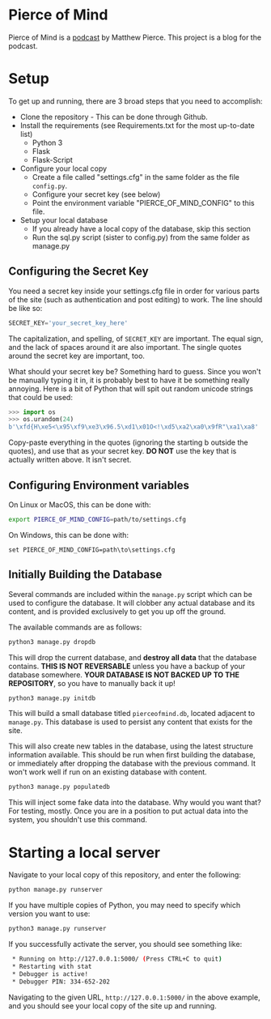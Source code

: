 # Pierce of Mind
Pierce of Mind is a [podcast](https://itunes.apple.com/us/podcast/pierce-of-mind-podcast/id1141487509?mt=2) by Matthew Pierce.  This project is a blog for the podcast.

# Setup
To get up and running, there are 3 broad steps that you need to accomplish:

+ Clone the repository - This can be done through Github.
+ Install the requirements (see Requirements.txt for the most up-to-date list)
  + Python 3
  + Flask
  + Flask-Script
+ Configure your local copy
  + Create a file called "settings.cfg" in the same folder as the file `config.py`.
  + Configure your secret key (see below)
  + Point the environment variable "PIERCE\_OF\_MIND\_CONFIG" to this file.
+ Setup your local database
  + If you already have a local copy of the database, skip this section
  + Run the sql.py script (sister to config.py) from the same folder as manage.py

## Configuring the Secret Key
You need a secret key inside your settings.cfg file in order for various parts of the site (such as authentication and post editing) to work.  The line should be like so:

```python
SECRET_KEY='your_secret_key_here'
```

The capitalization, and spelling, of `SECRET_KEY` are important.  The equal sign, and the lack of spaces around it are also important.  The single quotes around the secret key are important, too.

What should your secret key be?  Something hard to guess.  Since you won't be manually typing it in, it is probably best to have it be something really annoying.  Here is a bit of Python that will spit out random unicode strings that could be used:

```python
>>> import os
>>> os.urandom(24)
b'\xfd{H\xe5<\x95\xf9\xe3\x96.5\xd1\x01O<!\xd5\xa2\xa0\x9fR"\xa1\xa8'
```

Copy-paste everything in the quotes (ignoring the starting b outside the quotes), and use that as your secret key.  **DO NOT** use the key that is actually written above.  It isn't secret.

## Configuring Environment variables
On Linux or MacOS, this can be done with:

```bash
export PIERCE_OF_MIND_CONFIG=path/to/settings.cfg
```

On Windows, this can be done with:

```
set PIERCE_OF_MIND_CONFIG=path\to\settings.cfg
```

## Initially Building the Database
Several commands are included within the `manage.py` script which can be used to configure the database.  It will clobber any actual database and its content, and is provided exclusively to get you up off the ground.

The available commands are as follows:

```bash
python3 manage.py dropdb
```

This will drop the current database, and **destroy all data** that the database contains.  **THIS IS NOT REVERSABLE** unless you have a backup of your database somewhere.  **YOUR DATABASE IS NOT BACKED UP TO THE REPOSITORY**, so you have to manually back it up!

```bash
python3 manage.py initdb
```

This will build a small database titled `pierceofmind.db`, located adjacent to `manage.py`.  This database is used to persist any content that exists for the site.

This will also create new tables in the database, using the latest structure information available.  This should be run when first building the database, or immediately after dropping the database with the previous command.  It won't work well if run on an existing database with content.

```bash
python3 manage.py populatedb
```

This will inject some fake data into the database.  Why would you want that?  For testing, mostly.  Once you are in a position to put actual data into the system, you shouldn't use this command.

# Starting a local server
Navigate to your local copy of this repository, and enter the following:

```bash
python manage.py runserver
```

If you have multiple copies of Python, you may need to specify which version you want to use:

```bash
python3 manage.py runserver
```

If you successfully activate the server, you should see something like:

```bash
 * Running on http://127.0.0.1:5000/ (Press CTRL+C to quit)
 * Restarting with stat
 * Debugger is active!
 * Debugger PIN: 334-652-202
```

Navigating to the given URL, `http://127.0.0.1:5000/` in the above example, and you should see your local copy of the site up and running.
